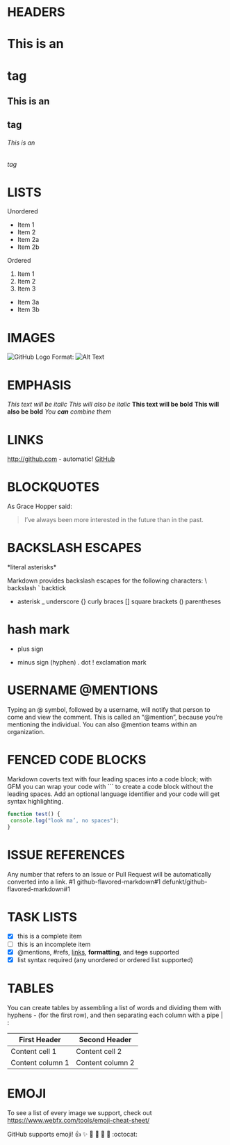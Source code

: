 # HEADERS

# This is an <h1> tag
## This is an <h2> tag
###### This is an <h6> tag 
  
# LISTS

Unordered
* Item 1
* Item 2
 * Item 2a
 * Item 2b
 
Ordered
1. Item 1
2. Item 2
3. Item 3
 * Item 3a
 * Item 3b
 
# IMAGES

![GitHub Logo](/images/logo.png)
Format: ![Alt Text](url)

# EMPHASIS

*This text will be italic*
_This will also be italic_
**This text will be bold**
__This will also be bold__
*You **can** combine them*
 
 # LINKS
 
 http://github.com - automatic!
[GitHub](http://github.com)

# BLOCKQUOTES

As Grace Hopper said:
> I’ve always been more interested
> in the future than in the past.

# BACKSLASH ESCAPES

\*literal asterisks\*

Markdown provides backslash escapes for
the following characters:
\ backslash
` backtick
* asterisk
_ underscore
{} curly braces
[] square brackets
() parentheses
# hash mark
+ plus sign
- minus sign (hyphen)
. dot
! exclamation mark

# USERNAME @MENTIONS

Typing an @ symbol, followed by
a username, will notify that person
to come and view the comment.
This is called an “@mention”,
because you’re mentioning the
individual. You can also @mention
teams within an organization.

# FENCED CODE BLOCKS
Markdown coverts text with four leading spaces into a code block; with GFM you can
wrap your code with ``` to create a code block without the leading spaces. Add an
optional language identifier and your code will get syntax highlighting.

```javascript
function test() {
 console.log("look ma’, no spaces");
}
```

# ISSUE REFERENCES

Any number that refers to an Issue or
Pull Request will be automatically
converted into a link.
#1
github-flavored-markdown#1
defunkt/github-flavored-markdown#1

# TASK LISTS
- [x] this is a complete item
- [ ] this is an incomplete item
- [x] @mentions, #refs, [links](),
**formatting**, and <del>tags</del>
supported
- [x] list syntax required (any
unordered or ordered list
supported)

# TABLES

You can create tables by assembling
a list of words and dividing them
with hyphens - (for the first row),
and then separating each column
with a pipe | :

First Header | Second Header
------------ | -------------
Content cell 1 | Content cell 2
Content column 1 | Content column 2

# EMOJI
To see a list of every image we
support, check out 
https://www.webfx.com/tools/emoji-cheat-sheet/

GitHub supports emoji!
:+1: :sparkles: :camel: :tada:
:rocket: :metal: :octocat:

